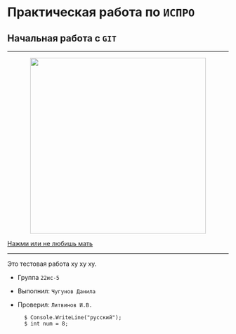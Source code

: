# Практическая работа по ``ИСПРО``

## Начальная работа с ``GIT``

-----

<p align="center"><img src="https://trikky.ru/wp-content/blogs.dir/1/files/2023/03/23/zyro-image-11.jpg" width="400"></p>

<p><a href="https://web.telegram.org/a/">Нажми или не любишь мать</a></p>

-----

Это тестовая работа ху ху ху.

* Группа ``22ис-5``
* Выполнил: ``Чугунов Данила``
* Проверил: ``Литвинов И.В.``

        $ Console.WriteLine("русский");
        $ int num = 8;